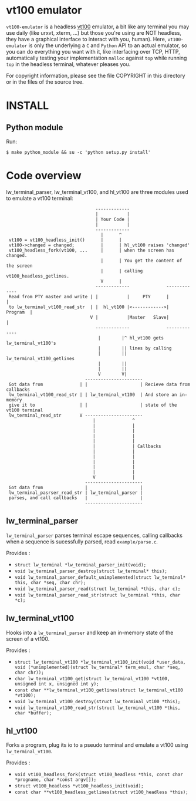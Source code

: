 # vt100 emulator

`vt100-emulator` is a headless
[vt100](https://fr.wikipedia.org/wiki/VT100) emulator, a bit like any
terminal you may use daily (like urxvt, xterm, ...) but those you're
using are NOT headless, they have a graphical interface to interact
with you, human). Here, `vt100-emulator` is only the underlying a `C`
and `Python` API to an actual emulator, so you can do everything you
want with it, like interfacing over TCP, HTTP, automatically testing
your implementation `malloc` against `top` while running `top` in the
headless terminal, whatever pleases you.

For copyright information, please see the file COPYRIGHT in this
directory or in the files of the source tree.

# INSTALL

## Python module

Run:

    $ make python_module && su -c 'python setup.py install'

# Code overview

lw_terminal_parser, lw_terminal_vt100, and hl_vt100 are three modules used to emulate a vt100 terminal:

```
                                  -------------
                                  |           |
                                  | Your Code |
                                  |           |
                                  -------------
                                    |      ^
 vt100 = vt100_headless_init()      |      |
 vt100->changed = changed;          |      | hl_vt100 raises 'changed'
 vt100_headless_fork(vt100, ...     |      | when the screen has changed.
                                    |      | You get the content of the screen
                                    |      | calling vt100_headless_getlines.
                                    V      |
                                  -------------              -------------
 Read from PTY master and write | |           |     PTY      |           |
 to lw_terminal_vt100_read_str  | |  hl_vt100 |<------------>|  Program  |
                                V |           |Master   Slave|           |
                                  -------------              -------------
                                   |        |^ hl_vt100 gets lw_terminal_vt100's
                                   |        || lines by calling
                                   |        || lw_terminal_vt100_getlines
                                   |        ||
                                   |        ||
                                   V        V|
                              ----------------------
 Got data from              | |                    | Recieve data from callbacks
 lw_terminal_vt100_read_str | | lw_terminal_vt100  | And store an in-memory
 give it to                 | |                    | state of the vt100 terminal
 lw_terminal_read_str       V ----------------------
                                 |              ^
                                 |              |
                                 |              |
                                 |              |
                                 |              |
                                 |              | Callbacks
                                 |              |
                                 |              |
                                 |              |
                                 |              |
                                 |              |
                                 V              |
                              ----------------------
 Got data from                |                    |
 lw_terminal_pasrser_read_str | lw_terminal_parser |
 parses, and call callbacks   |                    |
                              ----------------------
```

## lw_terminal_parser

`lw_terminal_parser` parses terminal escape sequences, calling callbacks
when a sequence is sucessfully parsed, read `example/parse.c`.

Provides :

 * `struct lw_terminal *lw_terminal_parser_init(void);`
 * `void lw_terminal_parser_destroy(struct lw_terminal* this);`
 * `void lw_terminal_parser_default_unimplemented(struct lw_terminal* this, char *seq, char chr);`
 * `void lw_terminal_parser_read(struct lw_terminal *this, char c);`
 * `void lw_terminal_parser_read_str(struct lw_terminal *this, char *c);`


## lw_terminal_vt100

Hooks into a `lw_terminal_parser` and keep an in-memory state of the
screen of a vt100.

Provides :

 * `struct lw_terminal_vt100 *lw_terminal_vt100_init(void *user_data, void (*unimplemented)(struct lw_terminal* term_emul, char *seq, char chr));`
 * `char lw_terminal_vt100_get(struct lw_terminal_vt100 *vt100, unsigned int x, unsigned int y);`
 * `const char **lw_terminal_vt100_getlines(struct lw_terminal_vt100 *vt100);`
 * `void lw_terminal_vt100_destroy(struct lw_terminal_vt100 *this);`
 * `void lw_terminal_vt100_read_str(struct lw_terminal_vt100 *this, char *buffer);`


## hl_vt100

Forks a program, plug its io to a pseudo terminal and emulate a vt100
using `lw_terminal_vt100`.

Provides :
 * `void vt100_headless_fork(struct vt100_headless *this, const char *progname, char *const argv[]);`
 * `struct vt100_headless *vt100_headless_init(void);`
 * `const char **vt100_headless_getlines(struct vt100_headless *this);`
